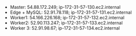 * Master: 54.88.172.249; ip-172-31-57-130.ec2.internal
* Edge + MySQL: 52.91.78.118; ip-172-31-57-131.ec2.internal
* Worker1: 54.166.226.168; ip-172-31-57-132.ec2.internal
* Worker2: 52.90.113.247; ip-172-31-57-133.ec2.internal
* Worker 3: 52.91.98.67; ip-172-31-57-134.ec2.internal